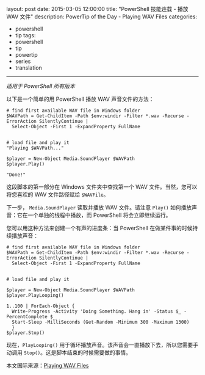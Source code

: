 ﻿layout: post
date: 2015-03-05 12:00:00
title: "PowerShell 技能连载 - 播放 WAV 文件"
description: PowerTip of the Day - Playing WAV Files
categories:
- powershell
- tip
tags:
- powershell
- tip
- powertip
- series
- translation
---
_适用于 PowerShell 所有版本_

以下是一个简单的用 PowerShell 播放 WAV 声音文件的方法：

    # find first available WAV file in Windows folder
    $WAVPath = Get-ChildItem -Path $env:windir -Filter *.wav -Recurse -ErrorAction SilentlyContinue |
      Select-Object -First 1 -ExpandProperty FullName
    
    
    # load file and play it
    "Playing $WAVPath..."
    
    $player = New-Object Media.SoundPlayer $WAVPath
    $player.Play()
    
    "Done!" 

这段脚本的第一部分在 Windows 文件夹中查找第一个 WAV 文件。当然，您可以将您喜欢的 WAV 文件路径赋给 `$WAVFile`。

下一步， `Media.SoundPlayer` 读取并播放 WAV 文件。请注意 `Play()` 如何播放声音：它在一个单独的线程中播放，而 PowerShell 将会立即继续运行。

您可以用这种方法来创建一个有声的进度条：当 PowerShell 在做某件事的时候持续播放声音：

    # find first available WAV file in Windows folder
    $WAVPath = Get-ChildItem -Path $env:windir -Filter *.wav -Recurse -ErrorAction SilentlyContinue |
      Select-Object -First 1 -ExpandProperty FullName
    
    
    # load file and play it
    
    $player = New-Object Media.SoundPlayer $WAVPath
    $player.PlayLooping()
    
    1..100 | ForEach-Object { 
      Write-Progress -Activity 'Doing Something. Hang in' -Status $_ -PercentComplete $_
      Start-Sleep -MilliSeconds (Get-Random -Minimum 300 -Maximum 1300)
      }
    $player.Stop()

现在，`PlayLooping()` 用于循环播放声音。该声音会一直播放下去，所以您需要手动调用 `Stop()`。这是脚本结束的时候需要做的事情。

<!--more-->
本文国际来源：[Playing WAV Files](http://powershell.com/cs/blogs/tips/archive/2015/03/05/playing-wav-files-0.aspx)
